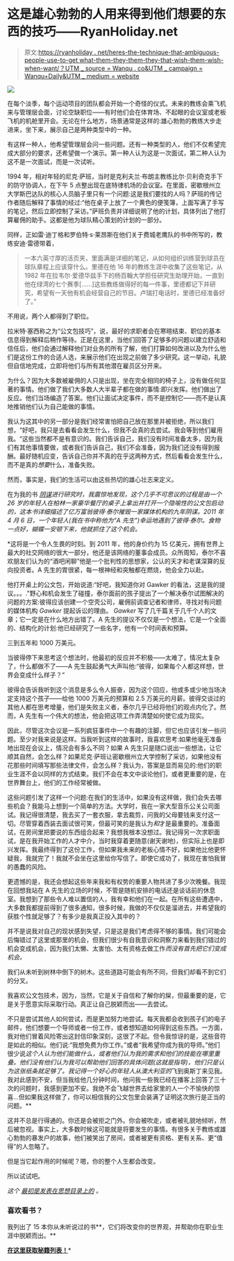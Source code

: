 # 这是雄心勃勃的人用来得到他们想要的东西的技巧——RyanHoliday.net

> 原文:[https://ryanholiday . net/heres-the-technique-that-ambiguous-people-use-to-get what-them-they-them-they-that-wish-them-wish-when-want/？UTM _ source = Wanqu . co&UTM _ campaign = Wanqu+Daily&UTM _ medium = website](https://ryanholiday.net/heres-the-technique-that-ambitious-people-use-to-get-what-they-want/?utm_source=wanqu.co&utm_campaign=Wanqu+Daily&utm_medium=website)

![](../Images/f5dbccb82c609f5123f720ac124ef636.png)

在每个淡季，每个运动项目的团队都会开始一个奇怪的仪式。未来的教练会乘飞机来与管理层会面，讨论空缺职位——有时他们会在体育场、不起眼的会议室或老板飞机的机舱里开会。无论在什么地方，场景通常是这样的:雄心勃勃的教练大步走进来，坐下来，展示自己是两种类型中的一种。

有这样一种人，他希望管理层会问一些问题。还有一种类型的人，他们不仅希望完成大部分的要求，还希望做一个演示。第一种人认为这是一次面试，第二种人认为这不是一次面试，而是一次试听。

1994 年，相对年轻的尼克·萨班，当时是克利夫兰·布朗主教练比尔·贝利奇克手下的防守协调人，在下午 5 点整出现在底特律机场的会议室。在里面，密歇根州立大学斯巴达队的核心人员脑子里只有一个问题:这是我们要找的人吗？萨班的传记作者随后解释了事情的经过:“他在桌子上放了一个黄色的便笺簿，上面写满了手写的笔记，然后立即控制了采访。”萨班负责并详细说明了他的计划，具体列出了他打算雇佣的助手。这都是他为球队精心策划的计划的一部分。

同样，正如雷·迪丁格和罗伯特·s·莱昂斯在他们关于费城老鹰队的书中所写的，教练安迪·雷德带着，

> 一本六英寸厚的活页夹，里面满是详细的笔记，从如何组织训练营到球员在球队章程上应该穿什么。里德在他 16 年的教练生涯中收集了这些笔记，从 1982 年在拉韦尔·爱德华兹手下的杨百翰大学担任研究生助理开始，一直到他在绿湾的七个赛季[……]这些教练做得好的每一件事，里德都记下并研究，希望有一天他有机会经营自己的节目。卢瑞打电话时，里德已经准备好了。”

不用说，两个人都得到了职位。

拉米特·塞西称之为“公文包技巧”，说，最好的求职者会在寒暄结束、职位的基本信息得到解释后稍作等待。正是在这里，当他们回答了足够多的问题以建立舒适和信任后，他们会通过解释他们对业务的所有了解，他们打算如何改进以及为什么他们是这份工作的合适人选，来展示他们在出现之前做了多少研究。这一举动，礼貌但自信地完成，立即将他们与所有其他潜在雇员区分开来。

为什么？因为大多数被雇佣的人只是出现，坐在完全相同的椅子上，没有做任何显著的事情。他们做了我们大多数人大半辈子都在做的事情:即兴发挥。他们做出了反应。他们当场编造了答案。他们让面试决定事件，而不是控制它——而不是认真地推销他们认为自己能做的事情。

我认为这其中的另一部分是我们经常害怕把自己放在那里并被拒绝，所以我们想，“好吧，我只是去看看会发生什么，但我不会真的去尝试。我会等到他们雇用我。“这些当然都不是有意识的。我们告诉自己，我们没有时间准备太多，因为我们有其他事情要做，或者我们告诉自己，我们不会准备，因为我们还没有得到报酬。最好随机应变，告诉自己你并不真的在乎这两种方式，然后看看会发生什么，而不是真的*想要*什么，准备失败。

然而，事实是，我们的生活可以由这些热切的雄心壮志来定义。

在为我的书 [*阴谋*](https://www.amazon.com/Conspiracy-Ryan-Holiday/dp/0735217645/ref=tmm_hrd_swatch_0?_encoding=UTF8&qid=1516116351&sr=8-1&tag=thougcatal0c-20)*进行研究时，我震惊地发现，这个几乎不可思议的过程是由一个 26 岁的年轻人在柏林一家豪华餐厅的桌子上拿出并打开一个隐喻性的公文包启动的，这本书详细描述了亿万富翁彼得·泰尔摧毁一家媒体机构的九年阴谋。2011 年 4 月 6 日，一个年轻人(我在书中称他为“A 先生”)幸运地遇到了彼得·泰尔。食物一点好，蝴蝶一安顿下来，他就抓住了这个机会。*

 *这将是一个令人生畏的时刻。到 2011 年，他的身价约为 15 亿美元，拥有世界上最大的社交网络的很大一部分，他还是该网络的董事会成员。众所周知，泰尔不喜欢朋友们认为的“酒吧闲聊”他是一个批判性的思想家，公认的天才和老谋深算的反向投资者。A 先生的胃很紧，每一根神经和突触都在燃烧，他会全力以赴。

他打开桌上的公文包，开始说道:“好吧，我知道你对 Gawker 的看法，这是我的提议。。。."野心和机会发生了碰撞，泰尔面前的孩子提出了一个解决泰尔试图解决的问题的方案:彼得应该创建一个空壳公司，雇佣前调查记者和律师，寻找对有问题的媒体机构 *Gawker* 提起诉讼的理由。 *Gawker* 写了几千篇关于几千个人的文章；它一定是在什么地方出错了。A 先生的提议不仅仅是一个想法，它是一个全面的、结构化的计划:他已经研究了一些名字，他有一个时间表和预算。

三到五年和 1000 万美元。

当彼得停下来思考这个想法时，他最初的反应并不积极——太难了，情况太复杂了，什么都做不了——A 先生鼓起勇气大声叫他:“彼得，如果每个人都这样想，世界会变成什么样子？”

彼得会告诉我听到这个消息是多么令人振奋，因为这个回应，他或多或少地当场决定支持这个孩子——给他 1000 万美元的预算和 2.5 万美元的月薪。彼得交谈过的其他人都在思考增量，他们是失败主义者，泰尔几乎已经将他们的观点内化了。然而，A 先生有一个伟大的想法，他会把这项工作弄清楚如何使它成为现实。

因此，尽管这次会议是一系列疯狂事件中一个有趣的注脚，但它也应该引发一些问题。至少对我来说是这样。当我听到这样的故事时，我喜欢思考:如果他毫无准备地出现在会议上，情况会有多么不同？如果 A 先生只是随口说出一些想法，让它顺其自然，会怎么样？如果尼克·萨班让密歇根州立大学控制了采访，如果他没有花那些时间填写那些法律文件，会怎么样？我认为，答案是显而易见的:他们的职业生涯不会以同样的方式结束。我们不会在本文中谈论他们，或者更重要的是，在世界舞台上，他们的工作经常被做。

这些问题引发了这样一个问题:在我们的生活中，如果没有这样做，我们会失去哪些机会？我能马上想到一个简单的方法。大学时，我在一家大型音乐公关公司面试。我记得很清楚，我去买了一套衣服，拿去裁剪，问我的父母要钱来支付这一切。尽管穿着西装去面试很可笑，但最可笑的是我认为*和*才是最重要的。准备面试，在房间里把要说的东西组合起来？我想我根本没想过。我记得另一次求职面试，是在我开始工作的人才中介，当时我穿着更随意(谢天谢地)，但实际上也是即兴发挥。我最终得到了这份工作，但如果我未来的老板心情不好，如果他比他更怀疑我，我就完了！我就不会坐在这里给你写信了。即使它成功了，我现在害怕我冒的愚蠢的风险。

更遗憾的是，我还会想起这些年来我和有权势的重要人物共进了多少次晚餐。我现在回想我站在 A 先生的立场的时候，不管是随机安排的电话还是谈话前的休息室。我想到了那些令人难以置信的人，我有幸和他们在一起。在所有这些遭遇中，大多数我都提前得到了很多通知，很多时候，我做的不仅仅是溜进去，并希望我的获胜个性就足够了？有多少是我真正投入其中的？

并不是说我对自己的现状感到失望，只是这是我们考虑得不够的事情。我们可能会后悔错过了这里或那里的机会，但我们很少有自我意识和洞察力来看到我们错过的机会变成机会，因为我们太懒、太害怕、太有资格去做工作*而没有首先把它们变成机会。*

我们从未听到树林中倒下的树木。这些道路可能会有所不同，但我们却看不到它们的分叉。

我喜欢公文包技术，因为，当然，它是关于自信和了解你的屎，但最重要的是，它是关于愿意实际采取行动。真正让自己脱颖而出——去尝试。

不只是尝试其他人如何尝试，而是更加努力地尝试。每天我都会收到孩子们的电子邮件，他们想要一个导师或者一份工作，或者想知道如何得到这些东西。一方面，我对他们冒着风险寄出这封信印象深刻，这很了不起。但令我惊讶的是，这些音符是如此的相似。他们说:“我想免费为你工作。”或者“我希望你成为我的导师。”他们很少说*这个人认为他们能做什么，或者他们认为我的需求和他们的技能在哪里重叠。他们没有他们认为我可以帮助他们回答的具体问题(这就是指导)，他们只是认为这张纸条就足够了。我记得一个好心的年轻人从澳大利亚的*飞到奥斯丁来见我。我对此感到不安，但当我给他几分钟时间，他问我一些我已经在播客上回答了三十次的问题时，我感到更加不安。我绝不会飞越世界去给家里的人一个不愉快的惊喜…但如果我这样做了，你可以相信我的公文包里会装满了证明这次旅行是正当的问题。**

这并不总是行得通的。你还是会被拒之门外。你会被吹走，或者被礼貌地倾听，然后被忽视。事实上，大多数时候这可能就是将要发生的事情。有很多关于教练或雄心勃勃的暴发户的故事，他们被笑出了房间，或者被更有资格、更有关系、更“值得”的人忽略了。

但是当它起作用的时候呢？嗯，你的整个人生都会改变。

所以试试吧。

*这个* [*最初是发表在思想目录上的*](https://thoughtcatalog.com/ryan-holiday/2018/03/heres-the-technique-that-ambitious-people-use-to-get-what-they-want/) *。*

### 喜欢看书？

我列出了 15 本你从未听说过的书**，它们将改变你的世界观，并帮助你在职业生涯中脱颖而出。**

 **[在这里获取秘籍列表！](https://ryan-holiday.ck.page/15books)***